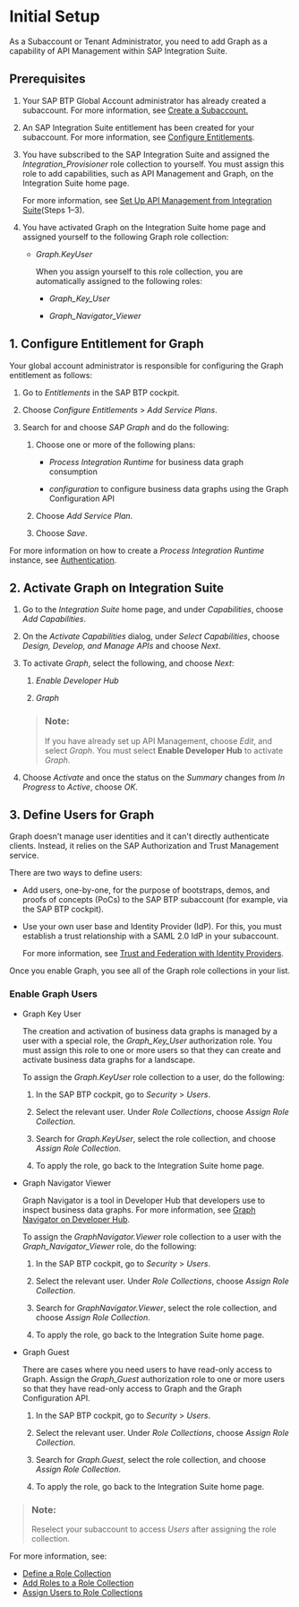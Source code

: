 <!-- copy17ab4a2364e84370bc8dfb042de9f3a1 -->

# Initial Setup

As a Subaccount or Tenant Administrator, you need to add Graph as a capability of API Management within SAP Integration Suite.



<a name="copy17ab4a2364e84370bc8dfb042de9f3a1__section_jkq_dgg_fwb"/>

## Prerequisites

1.  Your SAP BTP Global Account administrator has already created a subaccount. For more information, see [Create a Subaccount.](https://help.sap.com/docs/BTP/65de2977205c403bbc107264b8eccf4b/05280a123d3044ae97457a25b3013918.html)

2.  An SAP Integration Suite entitlement has been created for your subaccount. For more information, see [Configure Entitlements](https://help.sap.com/docs/BTP/65de2977205c403bbc107264b8eccf4b/37f8871865114f44aebee3db6ac64b72.html).

3.  You have subscribed to the SAP Integration Suite and assigned the *Integration\_Provisioner* role collection to yourself. You must assign this role to add capabilities, such as API Management and Graph, on the Integration Suite home page.

    For more information, see [Set Up API Management from Integration Suite](https://developers.sap.com/tutorials/api-mgmt-isuite-initial-setup.html#0bc64de0-ed01-4d11-a675-6dd6942f909e)\(Steps 1–3\).

4.  You have activated Graph on the Integration Suite home page and assigned yourself to the following Graph role collection:

    -   *Graph.KeyUser*

        When you assign yourself to this role collection, you are automatically assigned to the following roles:

        -   *Graph\_Key\_User*

        -   *Graph\_Navigator\_Viewer*






<a name="copy17ab4a2364e84370bc8dfb042de9f3a1__section_configEntitlement"/>

## 1. Configure Entitlement for Graph

Your global account administrator is responsible for configuring the Graph entitlement as follows:

1.  Go to *Entitlements* in the SAP BTP cockpit.

2.  Choose *Configure Entitlements* \> *Add Service Plans*.

3.  Search for and choose *SAP Graph* and do the following:

    1.  Choose one or more of the following plans:

        -   *Process Integration Runtime* for business data graph consumption

        -   *configuration* to configure business data graphs using the Graph Configuration API


    2.  Choose *Add Service Plan*.

    3.  Choose *Save*.



For more information on how to create a *Process Integration Runtime* instance, see [Authentication](https://help.sap.com/docs/integration-suite/sap-integration-suite/authentication-fa6eec4f9ffc45aa89f8a2155b855ca4).



<a name="copy17ab4a2364e84370bc8dfb042de9f3a1__section_AddGraph_APIM"/>

## 2. Activate Graph on Integration Suite 

1.  Go to the *Integration Suite* home page, and under *Capabilities*, choose *Add Capabilities*.
2.  On the *Activate Capabilities* dialog, under *Select Capabilities*, choose *Design, Develop, and Manage APIs* and choose *Next*.
3.  To activate *Graph*, select the following, and choose *Next*:

    1.  *Enable Developer Hub*

    2.  *Graph*


    > ### Note:  
    > If you have already set up API Management, choose *Edit*, and select *Graph*. You must select **Enable Developer Hub** to activate *Graph*.

4.  Choose *Activate* and once the status on the *Summary* changes from *In Progress* to *Active*, choose *OK*.



<a name="copy17ab4a2364e84370bc8dfb042de9f3a1__section_DefineUsers"/>

## 3. Define Users for Graph

Graph doesn't manage user identities and it can't directly authenticate clients. Instead, it relies on the SAP Authorization and Trust Management service.

There are two ways to define users:

-   Add users, one-by-one, for the purpose of bootstraps, demos, and proofs of concepts \(PoCs\) to the SAP BTP subaccount \(for example, via the SAP BTP cockpit\).

-   Use your own user base and Identity Provider \(IdP\). For this, you must establish a trust relationship with a SAML 2.0 IdP in your subaccount.

    For more information, see [Trust and Federation with Identity Providers](https://help.sap.com/products/BTP/65de2977205c403bbc107264b8eccf4b/cb1bc8f1bd5c482e891063960d7acd78.html).


Once you enable Graph, you see all of the Graph role collections in your list.



### Enable Graph Users

-   Graph Key User

    The creation and activation of business data graphs is managed by a user with a special role, the *Graph\_Key\_User* authorization role. You must assign this role to one or more users so that they can create and activate business data graphs for a landscape.

    To assign the *Graph.KeyUser* role collection to a user, do the following:

    1.  In the SAP BTP cockpit, go to *Security* \> *Users*.

    2.  Select the relevant user. Under *Role Collections*, choose *Assign Role Collection*.

    3.  Search for *Graph.KeyUser*, select the role collection, and choose *Assign Role Collection*.

    4.  To apply the role, go back to the Integration Suite home page.


-   Graph Navigator Viewer

    Graph Navigator is a tool in Developer Hub that developers use to inspect business data graphs. For more information, see [Graph Navigator on Developer Hub](50-Development/graph-navigator-on-developer-hub-8e75d31.md).

    To assign the *GraphNavigator.Viewer* role collection to a user with the *Graph\_Navigator\_Viewer* role, do the following:

    1.  In the SAP BTP cockpit, go to *Security* \> *Users*.

    2.  Select the relevant user. Under *Role Collections*, choose *Assign Role Collection*.

    3.  Search for *GraphNavigator.Viewer*, select the role collection, and choose *Assign Role Collection*.

    4.  To apply the role, go back to the Integration Suite home page.


-   Graph Guest

    There are cases where you need users to have read-only access to Graph. Assign the *Graph\_Guest* authorization role to one or more users so that they have read-only access to Graph and the Graph Configuration API.

    1.  In the SAP BTP cockpit, go to *Security* \> *Users*.

    2.  Select the relevant user. Under *Role Collections*, choose *Assign Role Collection*.

    3.  Search for *Graph.Guest*, select the role collection, and choose *Assign Role Collection*.

    4.  To apply the role, go back to the Integration Suite home page.



> ### Note:  
> Reselect your subaccount to access *Users* after assigning the role collection.

For more information, see:

-   [Define a Role Collection](https://help.sap.com/viewer/65de2977205c403bbc107264b8eccf4b/Cloud/en-US/4b20383efab341f181becf0a947a5498.html) 
-   [Add Roles to a Role Collection](https://help.sap.com/viewer/65de2977205c403bbc107264b8eccf4b/Cloud/en-US/e3130fb95aa64970b07d4dc65b24df1a.html) 
-   [Assign Users to Role Collections](https://help.sap.com/viewer/65de2977205c403bbc107264b8eccf4b/Cloud/en-US/c5766765bda74ad59fe656977c8fa4d6.html) 

